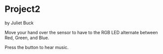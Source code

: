 # Project2
by Juliet Buck

Move your hand over the sensor to have to the RGB LED alternate between Red, Green, and Blue. 

Press the button to hear music. 

